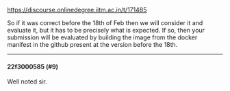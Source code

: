https://discourse.onlinedegree.iitm.ac.in/t/171485

So if it was correct before the 18th of Feb then we will consider it and evaluate it, but it has to be precisely what is expected. If so, then your submission will be evaluated by building the image from the docker manifest in the github present at the version before the 18th.</p><hr>

<h4>22f3000585 (#9)</h4>
<p>Well noted sir.